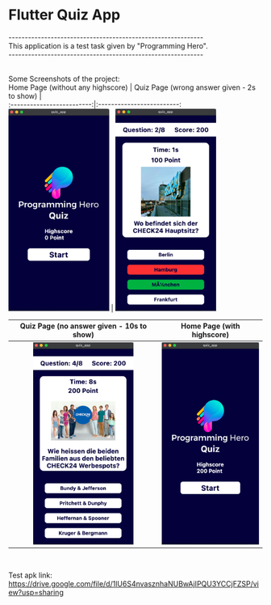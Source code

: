 # Flutter Quiz App
------------------------------------------------------------<br>
This application is a test task given by "Programming Hero".<br>
------------------------------------------------------------<br>
<br>

Some Screenshots of the project:<br>
Home Page (without any highscore)  |  Quiz Page (wrong answer given - 2s to show)  |  
:-------------------------:|:-------------------------:
<img src="ss/p1.png" alt="Home Page (without any highscore)" height=400 />  |  <img src="ss/p2.png" alt="Quiz Page (wrong answer given - 2s to show)" height=400 />

Quiz Page (no answer given - 10s to show)  |  Home Page (with highscore)  |  
:-------------------------:|:-------------------------:
<img src="ss/p3.png" alt="Quiz Page (no answer given - 10s to show)" height=400 />  |  <img src="ss/p4.png" alt="Home Page (with highscore)" height=400 />

<br>

Test apk link: https://drive.google.com/file/d/1lU6S4nvasznhaNUBwAjIPQU3YCCjFZSP/view?usp=sharing
